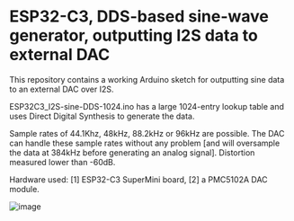 # ESP32-C3, DDS-based sine-wave generator, outputting I2S data to external DAC

This repository contains a working Arduino sketch for outputting sine data to an external DAC over I2S.

ESP32C3_I2S-sine-DDS-1024.ino has a large 1024-entry lookup table and uses Direct Digital Synthesis to generate the data.

Sample rates of 44.1Khz, 48kHz, 88.2kHz or 96kHz are possible. The DAC can handle these sample rates without any problem [and will oversample the data at 384kHz before generating an analog signal]. Distortion measured lower than -60dB.

Hardware used: [1] ESP32-C3 SuperMini board, [2] a PMC5102A DAC module.

![image](https://github.com/psitech/DDS-based-sine-wave-generator-outputting-I2S-to-external-DAC/assets/27091013/5bd1f017-f873-42d2-b429-33b1ca9e7845)
